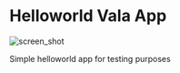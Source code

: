 # Helloworld Vala App

![screen_shot](https://i.stack.imgur.com/wOz1V.png)

Simple helloworld app for testing purposes
